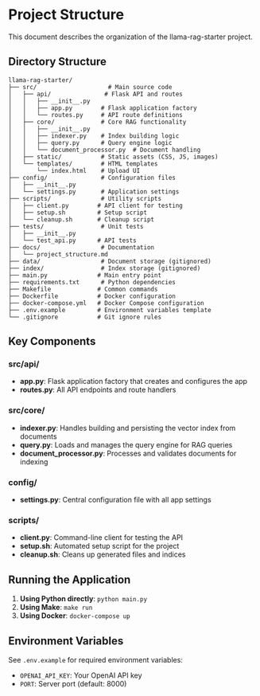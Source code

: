 # Project Structure

This document describes the organization of the llama-rag-starter project.

## Directory Structure

```
llama-rag-starter/
├── src/                    # Main source code
│   ├── api/               # Flask API and routes
│   │   ├── __init__.py
│   │   ├── app.py        # Flask application factory
│   │   └── routes.py     # API route definitions
│   ├── core/             # Core RAG functionality
│   │   ├── __init__.py
│   │   ├── indexer.py    # Index building logic
│   │   ├── query.py      # Query engine logic
│   │   └── document_processor.py  # Document handling
│   ├── static/           # Static assets (CSS, JS, images)
│   └── templates/        # HTML templates
│       └── index.html    # Upload UI
├── config/               # Configuration files
│   ├── __init__.py
│   └── settings.py       # Application settings
├── scripts/              # Utility scripts
│   ├── client.py        # API client for testing
│   ├── setup.sh         # Setup script
│   └── cleanup.sh       # Cleanup script
├── tests/                # Unit tests
│   ├── __init__.py
│   └── test_api.py      # API tests
├── docs/                 # Documentation
│   └── project_structure.md
├── data/                 # Document storage (gitignored)
├── index/                # Index storage (gitignored)
├── main.py              # Main entry point
├── requirements.txt      # Python dependencies
├── Makefile             # Common commands
├── Dockerfile           # Docker configuration
├── docker-compose.yml   # Docker Compose configuration
├── .env.example         # Environment variables template
└── .gitignore           # Git ignore rules
```

## Key Components

### src/api/
- **app.py**: Flask application factory that creates and configures the app
- **routes.py**: All API endpoints and route handlers

### src/core/
- **indexer.py**: Handles building and persisting the vector index from documents
- **query.py**: Loads and manages the query engine for RAG queries
- **document_processor.py**: Processes and validates documents for indexing

### config/
- **settings.py**: Central configuration file with all app settings

### scripts/
- **client.py**: Command-line client for testing the API
- **setup.sh**: Automated setup script for the project
- **cleanup.sh**: Cleans up generated files and indices

## Running the Application

1. **Using Python directly**: `python main.py`
2. **Using Make**: `make run`
3. **Using Docker**: `docker-compose up`

## Environment Variables

See `.env.example` for required environment variables:
- `OPENAI_API_KEY`: Your OpenAI API key
- `PORT`: Server port (default: 8000)